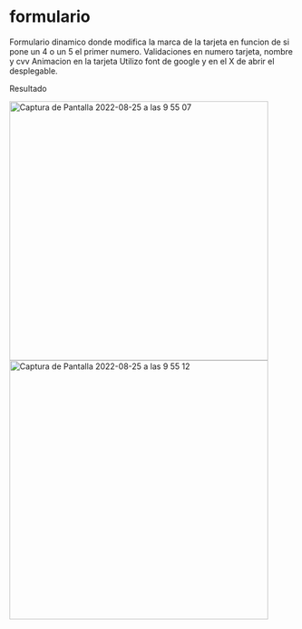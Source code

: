 # formulario

Formulario dinamico donde modifica la marca de la tarjeta en funcion de si pone un 4 o un 5 el primer numero.
Validaciones en numero tarjeta, nombre y cvv
Animacion en la tarjeta
Utilizo font de google y en el X de abrir el desplegable.

Resultado

<img width="456" alt="Captura de Pantalla 2022-08-25 a las 9 55 07" src="https://user-images.githubusercontent.com/108528939/186608279-6944f5bf-ed27-4785-ab35-203362f4c0d7.png">
<img width="456" alt="Captura de Pantalla 2022-08-25 a las 9 55 12" src="https://user-images.githubusercontent.com/108528939/186608290-a851b41c-231b-401a-a95b-17813eb98347.png">
